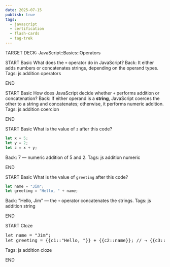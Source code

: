 ```yaml
---
date: 2025-07-15
publish: true
tags:
  - javascript
  - certification
  - flash-cards
  - tag-trek
---
```

TARGET DECK: JavaScript::Basics::Operators

START
Basic
What does the `+` operator do in JavaScript?
Back: It either adds numbers or concatenates strings, depending on the operand types.
Tags: js addition operators
<!--ID: 1752617197698-->
END

START
Basic
How does JavaScript decide whether `+` performs addition or concatenation?
Back: If either operand is a **string**, JavaScript coerces the other to a string and concatenates; otherwise, it performs numeric addition.
Tags: js addition coercion
<!--ID: 1752617197699-->
END

START
Basic
What is the value of `z` after this code?
```javascript
let x = 5;
let y = 2;
let z = x + y;
```
Back: 7 — numeric addition of 5 and 2.
Tags: js addition numeric
<!--ID: 1752617197700-->
END

START
Basic
What is the value of `greeting` after this code?
```javascript
let name = "Jim";
let greeting = "Hello, " + name;
```
Back: "Hello, Jim" — the `+` operator concatenates the strings.
Tags: js addition string
<!--ID: 1752617197701-->
END

START
Cloze
<pre>
let name = "Jim";
let greeting = {{c1::"Hello, "}} + {{c2::name}}; // → {{c3::"Hello, Jim"}}
</pre>
Tags: js addition cloze
<!--ID: 1752617197702-->
END